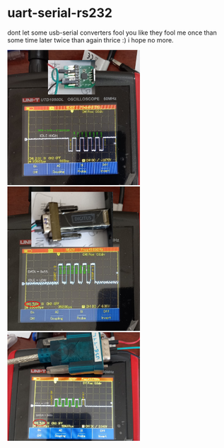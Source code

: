 # uart-serial-rs232
dont let some usb-serial converters fool you like they fool me once than some time later twice than again thrice :) i hope no more.  

<img src="waveforms/TX_55_V1.jpg" width="300"> 
<img src="waveforms/TX_55_V2.jpg" width="300"> 
<img src="waveforms/TX_55_V3.jpg" width="300"> 
